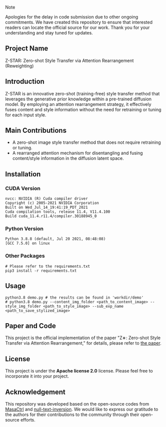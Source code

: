 > [!NOTE]
> Apologies for the delay in code submission due to other ongoing commitments. We have created this repository to ensure that interested readers can locate the official source for our work. Thank you for your understanding and stay tuned for updates.

## Project Name
Z-STAR: Zero-shot Style Transfer via Attention Rearrangement (Reweighting)

## Introduction
Z-STAR is an innovative zero-shot (training-free) style transfer method that leverages the generative prior knowledge within a pre-trained diffusion model. By employing an attention rearrangement strategy, it effectively fuses content and style information without the need for retraining or tuning for each input style.

## Main Contributions
- A zero-shot image style transfer method that does not require retraining or tuning.
- A rearranged attention mechanism for disentangling and fusing content/style information in the diffusion latent space.
  
## Installation
### CUDA Version
```shell
nvcc: NVIDIA (R) Cuda compiler driver
Copyright (c) 2005-2021 NVIDIA Corporation
Built on Wed_Jul_14_19:41:19_PDT_2021
Cuda compilation tools, release 11.4, V11.4.100
Build cuda_11.4.r11.4/compiler.30188945_0
```
### Python Version
```shell
Python 3.8.8 (default, Jul 20 2021, 08:48:08) 
[GCC 7.5.0] on linux
```
### Other Packages
```shell
# Please refer to the requirements.txt
pip3 install -r requirements.txt
```

## Usage
```shell
python3.8 demo.py # the results can be found in 'workdir/demo'
# python3.8 demo.py --content_img_folder <path_to_content_image> --style_img_folder <path_to_style_image> --sub_exp_name <path_to_save_stylized_image>
```

## Paper and Code
This project is the official implementation of the paper "Z∗: Zero-shot Style Transfer via Attention Rearrangement," for details, please refer to [the paper](https://arxiv.org/abs/2311.16491).

## License
This project is under the **Apache license 2.0** license. Please feel free to incorporate it into your project.

## Acknowledgement
This repository was developed based on the open-source codes from [MasaCtrl](https://github.com/TencentARC/MasaCtrl) and [null-text-inversion](https://null-text-inversion.github.io/). We would like to express our gratitude to the authors for their contributions to the community through their open-source efforts.
